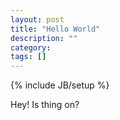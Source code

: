 ```yaml
---
layout: post
title: "Hello World"
description: ""
category: 
tags: []
---
```

{% include JB/setup %}

Hey! Is thing on?
